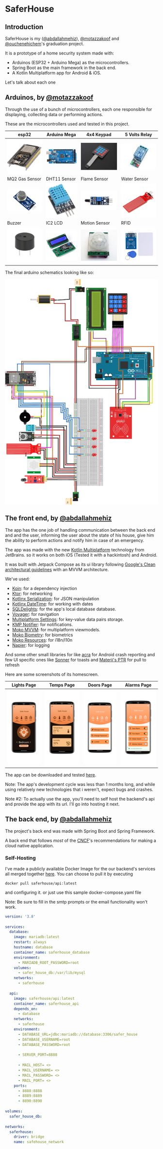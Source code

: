 # SaferHouse
## Introduction
SaferHouse is my ([@abdallahmehiz](https://github.com/abdallahmehiz)), [@motazzakoof](https://github.com/motazzakoof) and [@ouchenehichem](https://github.com/ouchenehicham)'s graduation project.

It is a prototype of a home security system made with:
 - Arduinos (ESP32 + Arduino Mega) as the microcontrollers.
 - Spring Boot as the main framework in the back end.
 - A Kotlin Multiplatform app for Android & iOS.

Let's talk about each one

## Arduinos, by [@motazzakoof](https://github.com/motazzakoof)
Through the use of a bunch of microcontrollers, each one responsible for displaying, collecting data or performing actions.

These are the microcontrollers used and tested in this project.

| esp32 | Arduino Mega | 4x4 Keypad | 5 Volts Relay |
|-|-|-|-|
| ![esp32](/profile/arduino_parts/esp32.jpg) | ![arduino_mega](/profile/arduino_parts/Arduino-Mega.jpg) | ![4x4](/profile/arduino_parts/4x4%20Keypad.jpg) | ![5volts](/profile/arduino_parts/5Volt%20relay.jpg)
| MQ2 Gas Sensor | DHT11 Sensor | Flame Sensor | Water Sensor
| ![water](/profile/arduino_parts/MQ-2-Gas-Sensor.png) | ![dht](/profile/arduino_parts/DHT11-Sensor.jpg) | ![flame](/profile/arduino_parts/flame%20sensor.jpg) | ![water](/profile/arduino_parts/water%20sensor.jpg) |
| Buzzer | IC2 LCD | Motion Sensor | RFID |
| ![buzz](/profile/arduino_parts/Buzzer.png) | ![lcd](/profile/arduino_parts/IC2%20LCD.jpg) | ![motion](/profile/arduino_parts/motion%20senser.png) | ![rfid](/profile/arduino_parts/rfid.jpg) | 

The final arduino schematics looking like so:

![](/profile/schematic.png)

## The front end, by [@abdallahmehiz](https://github.com/abdallahmehiz)

The app has the one job of handling communication between the back end and and the user, informing the user about the state of his house, give him the ability to perform actions and notify him in case of an emergency.

The app was made with the new [Kotlin Multiplatform](https://www.jetbrains.com/kotlin-multiplatform/) technology from JetBrains. so it works on both iOS (Tested it with a hackintosh) and Android.

It was built with Jetpack Compose as its ui library following [Google's Clean architectural guidelines](https://developer.android.com/topic/architecture) with an MVVM architecture.

We've used:
 - [Koin](https://insert-koin.io/): for a dependency injection
 - [Ktor](https://ktor.io/): for networking
 - [Kotlinx Serialization](https://github.com/Kotlin/kotlinx.serialization): for JSON manipulation
 - [Kotlinx DateTime](https://github.com/Kotlin/kotlinx-datetime): for working with dates
 - [SQLDelights](https://cashapp.github.io/sqldelight/2.0.1/): for the app's local database database.
 - [Voyager](https://voyager.adriel.cafe/): for navigation
 - [Multiplatform Settings](https://github.com/russhwolf/multiplatform-settings): for key-value data pairs storage.
 - [KMP Notifier](https://github.com/mirzemehdi/KMPNotifier/): for notifications.
 - [Moko MVVM](https://github.com/icerockdev/moko-mvvm): for multiplatform viewmodels.
 - [Moko Biometry](https://github.com/icerockdev/moko-biometry): for biometrics
 - [Moko Resources](https://github.com/icerockdev/moko-resources): for i18n/l10n
 - [Napier](https://github.com/AAkira/Napier): for logging

And some other small libraries for like [acra](https://www.acra.ch/) for Android crash reporting and few UI specific ones like [Sonner](https://github.com/dokar3/compose-sonner) for toasts and [Materii's PTR](https://github.com/MateriiApps/pullrefresh) for pull to refresh

Here are some screenshots of its homescreen.

|Lights Page| Temps Page | Doors Page | Alarms Page |
|-|-|-|-|
|![lights](/profile/app/lights_page.PNG)| ![temps](/profile/app/temps_page.PNG) | ![doors](/profile/app/doors_page.PNG) | ![alarms](/profile/app/alarms_page.PNG) |

The app can be downloaded and tested [here](https://github.com/saferhouse/.github/releases/download/1.0-readme/app-release.apk).

Note: The app's development cycle was less than 1 months long, and while using relatively new technologies that i weren't, expect bugs and crashes. 

Note #2: To actually use the app, you'll need to self host the backend's api and provide the app with its url. I'll go into hosting it next.

## The back end, by [@abdallahmehiz](https://github.com/abdallahmehiz)

The project's back end was made with Spring Boot and Spring Framework.

A back end that follows *most* of the [CNCF](https://landscape.cncf.io/)'s recommendations for making a cloud native application.

### Self-Hosting
I've made a publicly available Docker Image for the our backend's services all merged together [here](https://hub.docker.com/repository/docker/saferhouse/api). You can choose to pull it by executing 

```
docker pull saferhouse/api:latest
```

and configuring it. or just use this sample docker-compose.yaml file


Note: Be sure to fill in the smtp prompts or the email functionality won't work.

```yaml
version: '3.8'

services:
  database:
    image: mariadb:latest
    restart: always
    hostname: database
    container_name: saferhouse_database
    environment:
      - MARIADB_ROOT_PASSWORD=root
    volumes:
      - safer_house_db:/var/lib/mysql
    networks:
      - saferhouse

  api:
    image: saferhouse/api:latest
    container_name: saferhouse_api
    depends_on:
      - database
    networks:
      - saferhouse
    environment:
      - DATABASE_URL=jdbc:mariadb://database:3306/safer_house
      - DATABASE_USERNAME=root
      - DATABASE_PASSWORD=root
    
      - SERVER_PORT=8888

      - MAIL_HOST= <>
      - MAIL_USERNAME= <>
      - MAIL_PASSWORD= <>
      - MAIL_PORT= <>
    ports:
      - 8888:8888
      - 8889:8889
      - 8890:8890

volumes:
  safer_house_db:

networks:
  saferhouse:
    driver: bridge
    name: safehouse_network
```

